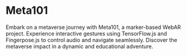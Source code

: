# Meta101
Embark on a metaverse journey with Meta101, a marker-based WebAR project. Experience interactive gestures using TensorFlow.js and Fingerpose.js to control audio and navigate seamlessly. Discover the metaverse impact in a dynamic and educational adventure.
